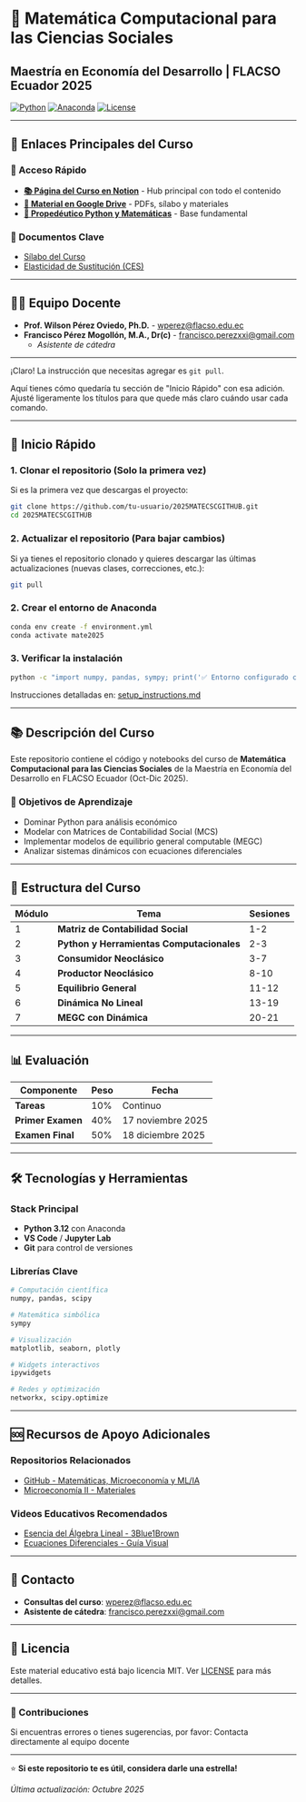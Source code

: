 # 🧮 Matemática Computacional para las Ciencias Sociales
## Maestría en Economía del Desarrollo | FLACSO Ecuador 2025

[![Python](https://img.shields.io/badge/Python-3.12-blue.svg)](https://www.python.org/)
[![Anaconda](https://img.shields.io/badge/Anaconda-Latest-green.svg)](https://www.anaconda.com/)
[![License](https://img.shields.io/badge/License-MIT-yellow.svg)](LICENSE)

---

## 🔗 Enlaces Principales del Curso

### 📌 Acceso Rápido
- **[📚 Página del Curso en Notion](https://tu-notion-link.com)** - Hub principal con todo el contenido
- **[📁 Material en Google Drive](https://drive.google.com/drive/folders/1Hq1RnKaCe4xMWEV6oGSGeabTMjm7PdFe)** - PDFs, sílabo y materiales
- **[🐍 Propedéutico Python y Matemáticas](https://gamy-table-e18.notion.site/Proped-utico-de-Matem-ticas-y-Programaci-n-en-Python-258f20a45ba680979649d9f48bd7a90a)** - Base fundamental

### 📄 Documentos Clave
- [Sílabo del Curso](https://drive.google.com/file/d/1qoO7xUXb6Yc0k2ofWRTap0XC1gNIUGzs/view?usp=sharing)
- [Elasticidad de Sustitución (CES)](https://drive.google.com/file/d/1Cih6a0FrSnKYpvctwKsNEHbEehT0KVYw/view?usp=sharing)

---

## 👨‍🏫 Equipo Docente

- **Prof. Wilson Pérez Oviedo, Ph.D.** - wperez@flacso.edu.ec
- **Francisco Pérez Mogollón, M.A., Dr(c)** - francisco.perezxxi@gmail.com
  - *Asistente de cátedra*

---

¡Claro\! La instrucción que necesitas agregar es `git pull`.

Aquí tienes cómo quedaría tu sección de "Inicio Rápido" con esa adición. Ajusté ligeramente los títulos para que quede más claro cuándo usar cada comando.

-----

## 🚀 Inicio Rápido

### 1\. Clonar el repositorio (Solo la primera vez)

Si es la primera vez que descargas el proyecto:

```bash
git clone https://github.com/tu-usuario/2025MATECSCGITHUB.git
cd 2025MATECSCGITHUB
```

### 2\. Actualizar el repositorio (Para bajar cambios)

Si ya tienes el repositorio clonado y quieres descargar las últimas actualizaciones (nuevas clases, correcciones, etc.):

```bash
git pull
```

### 2. Crear el entorno de Anaconda
```bash
conda env create -f environment.yml
conda activate mate2025
```

### 3. Verificar la instalación
```bash
python -c "import numpy, pandas, sympy; print('✅ Entorno configurado correctamente')"
```

Instrucciones detalladas en: [setup_instructions.md](setup_instructions.md)

---

## 📚 Descripción del Curso

Este repositorio contiene el código y notebooks del curso de **Matemática Computacional para las Ciencias Sociales** de la Maestría en Economía del Desarrollo en FLACSO Ecuador (Oct-Dic 2025).

### 🎯 Objetivos de Aprendizaje

- Dominar Python para análisis económico
- Modelar con Matrices de Contabilidad Social (MCS)
- Implementar modelos de equilibrio general computable (MEGC)
- Analizar sistemas dinámicos con ecuaciones diferenciales

---

## 📂 Estructura del Curso

| Módulo | Tema | Sesiones |
|--------|------|----------|
| 1 | **Matriz de Contabilidad Social** | 1-2 |
| 2 | **Python y Herramientas Computacionales** | 2-3 |
| 3 | **Consumidor Neoclásico** | 3-7 |
| 4 | **Productor Neoclásico** | 8-10 |
| 5 | **Equilibrio General** | 11-12 |
| 6 | **Dinámica No Lineal** | 13-19 |
| 7 | **MEGC con Dinámica** | 20-21 |

---

## 📊 Evaluación

| Componente | Peso | Fecha |
|------------|------|-------|
| **Tareas** | 10% | Continuo |
| **Primer Examen** | 40% | 17 noviembre 2025 |
| **Examen Final** | 50% | 18 diciembre 2025 |

---

## 🛠 Tecnologías y Herramientas

### Stack Principal
- **Python 3.12** con Anaconda
- **VS Code** / **Jupyter Lab**
- **Git** para control de versiones

### Librerías Clave
```python
# Computación científica
numpy, pandas, scipy

# Matemática simbólica
sympy

# Visualización
matplotlib, seaborn, plotly

# Widgets interactivos
ipywidgets

# Redes y optimización
networkx, scipy.optimize
```

---

## 🆘 Recursos de Apoyo Adicionales

### Repositorios Relacionados
- [GitHub - Matemáticas, Microeconomía y ML/IA](https://github.com/adalovelace-ec)
- [Microeconomía II - Materiales](https://gamy-table-e18.notion.site/Microeconom-a-II-25df20a45ba6809f9447c7407c191cf9?pvs=74)

### Videos Educativos Recomendados
- [Esencia del Álgebra Lineal - 3Blue1Brown](http://www.youtube.com/watch?v=fNk_zzaMoSs)
- [Ecuaciones Diferenciales - Guía Visual](http://www.youtube.com/watch?v=p_di4Zn4wz4)

---

## 📧 Contacto

- **Consultas del curso**: wperez@flacso.edu.ec
- **Asistente de cátedra**: francisco.perezxxi@gmail.com

---

## 📄 Licencia

Este material educativo está bajo licencia MIT. Ver [LICENSE](LICENSE) para más detalles.

---

### 🌟 Contribuciones

Si encuentras errores o tienes sugerencias, por favor:
Contacta directamente al equipo docente

---

⭐ **Si este repositorio te es útil, considera darle una estrella!**

*Última actualización: Octubre 2025*
